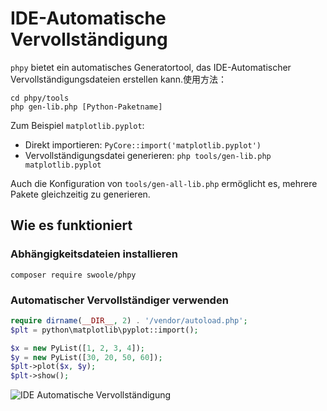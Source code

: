 # IDE-Automatische Vervollständigung

`phpy` bietet ein automatisches Generatortool, das IDE-Automatischer Vervollständigungsdateien erstellen kann.使用方法：

```shell
cd phpy/tools
php gen-lib.php [Python-Paketname]
```

Zum Beispiel `matplotlib.pyplot`:

- Direkt importieren: `PyCore::import('matplotlib.pyplot')`
- Vervollständigungsdatei generieren: `php tools/gen-lib.php matplotlib.pyplot`

Auch die Konfiguration von `tools/gen-all-lib.php` ermöglicht es, mehrere Pakete gleichzeitig zu generieren.

## Wie es funktioniert

### Abhängigkeitsdateien installieren

```shell
composer require swoole/phpy
```

### Automatischer Vervollständiger verwenden

```php
require dirname(__DIR__, 2) . '/vendor/autoload.php';
$plt = python\matplotlib\pyplot::import();

$x = new PyList([1, 2, 3, 4]);
$y = new PyList([30, 20, 50, 60]);
$plt->plot($x, $y);
$plt->show();
```

![IDE Automatische Vervollständigung](../../images/autocomplete.png)
